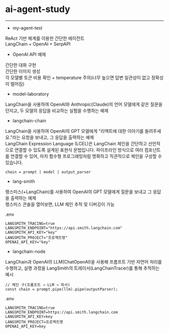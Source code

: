 # ai-agent-study

---

- my-agent-test

ReAct 기반 체계를 이용한 간단한 에이전트   
LangChain + OpenAI + SerpAPI

- OpenAI API 예제

간단한 대화 구현   
간단한 이미지 생성   
각 모델별 토큰 비용 확인 + temperature 주의(너무 높으면 답변 일관성이 없고 정확성이 떨어짐)

- model-laboratory

LangChain을 사용하여 OpenAI와 Anthropic(Claude)의 언어 모델에게 같은 질문을 던지고, 두 모델의 응답을 비교하는 실험을 수행하는 예제

- langchain-chain

LangChain을 사용하여 OpenAI의 GPT 모델에게 "리액트에 대한 이야기를 들려주세요."라는 요청을 보내고, 그 응답을 출력하는 예제   
LangChain Expression Language (LCEL)은 LangChain 체인을 간단하고 선언적으로 연결할 수 있도록 설계된 표현식 문법입니다.
파이프라인 방식으로 여러 컴포넌트를 연결할 수 있어, 마치 함수형 프로그래밍처럼 명확하고 직관적으로 체인을 구성할 수 있습니다.   
```
chain = prompt | model | output_parser
```

- lang-smith

랭스미스(+LangChain)를 사용하여 OpenAI의 GPT 모델에게 질문을 보내고 그 응답을 출력하는 예제   
랭스미스 콘솔을 열어보면, LLM 체인 추적 및 디버깅이 가능

.env
```
LANGSMITH_TRACING=true
LANGSMITH_ENDPOINT="https://api.smith.langchain.com"
LANGSMITH_API_KEY="key"
LANGSMITH_PROJECT="프로젝트명"
OPENAI_API_KEY="key"
```

- langchain-node

LangChain과 OpenAI의 LLM(ChatOpenAI)을 사용해 프롬프트 기반 자연어 처리를 수행하고, 실행 과정을 LangSmith의 트레이서(LangChainTracer)를 통해 추적하는 예시   
```
// 체인 구(프롬프트 → LLM → 파서)
const chain = prompt.pipe(llm).pipe(outputParser);
```

.env
```
LANGSMITH_TRACING=true
LANGSMITH_ENDPOINT=https://api.smith.langchain.com
LANGSMITH_API_KEY=key
LANGSMITH_PROJECT=프로젝트명
OPENAI_API_KEY=key
```